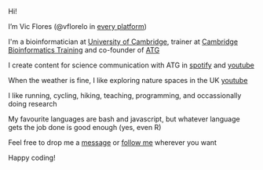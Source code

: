 Hi!

I’m Vic Flores (@vflorelo in [every platform](https://linktr.ee/vflorelo))

I'm  a bioinformatician at [University of Cambridge](http://www.wallercellevolution.com/current/), trainer at [Cambridge Bioinformatics Training](https://bioinfotraining.bio.cam.ac.uk/staff/victor-flores-lopez) and co-founder of [ATG](https://www.atglabs.org/)

I create content for science communication with ATG in [spotify](https://open.spotify.com/show/64DqXXjv4BI2Qgio0bWtj0) and [youtube](https://www.youtube.com/@ATGenomics)

When the weather is fine, I like exploring nature spaces in the UK [youtube](https://www.youtube.com/@vflorelo)

I like running, cycling, hiking, teaching, programming, and occassionally doing research

My favourite languages are bash and javascript, but whatever language gets the job done is good enough (yes, even R)

Feel free to drop me a [message](mailto:vflorelo@gmail.com) or [follow me](https://linktr.ee/vflorelo) wherever you want

Happy coding!
